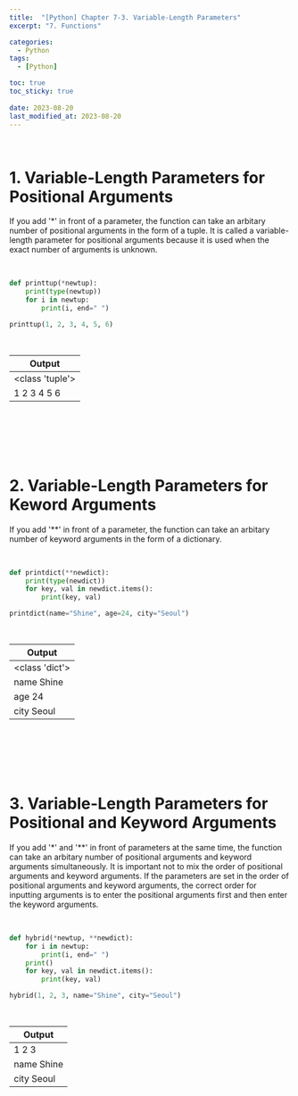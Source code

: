 ```yaml
---
title:  "[Python] Chapter 7-3. Variable-Length Parameters"
excerpt: "7. Functions"

categories:
  - Python
tags:
  - [Python]

toc: true
toc_sticky: true
 
date: 2023-08-20
last_modified_at: 2023-08-20
---
```


&nbsp;

# 1. Variable-Length Parameters for Positional Arguments
If you add '*' in front of a parameter, the function can take an arbitary number of positional arguments in the form of a tuple. It is called a variable-length parameter for positional arguments because it is used when the exact number of arguments is unknown.

&nbsp;

```python
def printtup(*newtup):
    print(type(newtup))
    for i in newtup:
        print(i, end=" ")

printtup(1, 2, 3, 4, 5, 6)
```

&nbsp;

| Output |
|---|
| <class 'tuple'> |
| 1 2 3 4 5 6  |

&nbsp;

&nbsp;

&nbsp;

# 2. Variable-Length Parameters for Keword Arguments
If you add '**' in front of a parameter, the function can take an arbitary number of keyword arguments in the form of a dictionary.

&nbsp;

```python
def printdict(**newdict):
    print(type(newdict))
    for key, val in newdict.items():
        print(key, val)

printdict(name="Shine", age=24, city="Seoul")
```

&nbsp;

| Output |
|---|
| <class 'dict'> |
| name Shine |
| age 24 |
| city Seoul |

&nbsp;

&nbsp;

&nbsp;

# 3. Variable-Length Parameters for Positional and Keyword Arguments
If you add '*' and '**' in front of parameters at the same time, the function can take an arbitary number of positional arguments and keyword arguments simultaneously. It is important not to mix the order of positional arguments and keyword arguments. If the parameters are set in the order of positional arguments and keyword arguments, the correct order for inputting arguments is to enter the positional arguments first and then enter the keyword arguments.

&nbsp;

```python
def hybrid(*newtup, **newdict):
    for i in newtup:
        print(i, end=" ")
    print()
    for key, val in newdict.items():
        print(key, val)

hybrid(1, 2, 3, name="Shine", city="Seoul")
```

&nbsp;

| Output |
|---|
| 1 2 3  |
| name Shine |
| city Seoul |
